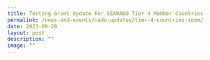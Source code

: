 ```yaml
---
title: Testing Grant Update For SEARADO Tier 4 Member Countries
permalink: /news-and-events/nado-updates/tier-4-countries-zoom/
date: 2023-09-20
layout: post
description: ""
image: ""
---
```

